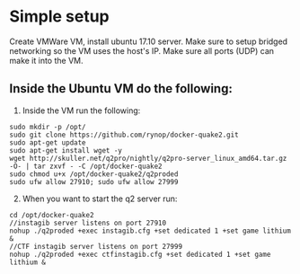 # Simple setup

Create VMWare VM, install ubuntu 17.10 server.  Make sure to setup bridged networking so the VM uses the host's IP.  Make sure all ports (UDP) can make it into the VM.

## Inside the Ubuntu VM do the following:

1.  Inside the VM run the following:

```
sudo mkdir -p /opt/
sudo git clone https://github.com/rynop/docker-quake2.git
sudo apt-get update
sudo apt-get install wget -y
wget http://skuller.net/q2pro/nightly/q2pro-server_linux_amd64.tar.gz -O- | tar zxvf - -C /opt/docker-quake2
sudo chmod u+x /opt/docker-quake2/q2proded
sudo ufw allow 27910; sudo ufw allow 27999
```

2.  When you want to start the q2 server run:
```
cd /opt/docker-quake2
//instagib server listens on port 27910
nohup ./q2proded +exec instagib.cfg +set dedicated 1 +set game lithium &
//CTF instagib server listens on port 27999
nohup ./q2proded +exec ctfinstagib.cfg +set dedicated 1 +set game lithium &
```
